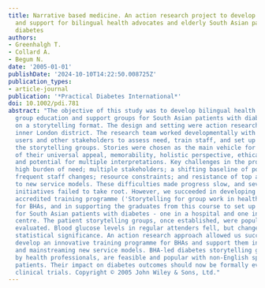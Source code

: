 ```yaml
---
title: Narrative based medicine. An action research project to develop group education
  and support for bilingual health advocates and elderly South Asian patients with
  diabetes
authors:
- Greenhalgh T.
- Collard A.
- Begum N.
date: '2005-01-01'
publishDate: '2024-10-10T14:22:50.008725Z'
publication_types:
- article-journal
publication: '*Practical Diabetes International*'
doi: 10.1002/pdi.781
abstract: "The objective of this study was to develop bilingual health advocate (BHA)-led
  group education and support groups for South Asian patients with diabetes, based
  on a storytelling format. The design and setting were action research in a deprived
  inner London district. The research team worked developmentally with BHAs, service
  users and other stakeholders to assess need, train staff, and set up and evaluate
  the storytelling groups. Stories were chosen as the main vehicle for education because
  of their universal appeal, memorability, holistic perspective, ethical dimensions,
  and potential for multiple interpretations. Key challenges in the project were:
  high burden of need; multiple stakeholders; a shifting baseline of policy directives;
  frequent staff changes; resource constraints; and resistance of top and middle management
  to new service models. These difficulties made progress slow, and several early
  initiatives failed to take root. However, we succeeded in developing a nationally
  accredited training programme ('Storytelling for group work in health and care')
  for BHAs, and in supporting the graduates from this course to set up two groups
  for South Asian patients with diabetes - one in a hospital and one in a community
  centre. The patient storytelling groups, once established, were popular and well
  evaluated. Blood glucose levels in regular attenders fell, but changes did not reach
  statistical significance. An action research approach allowed us successfully to
  develop an innovative training programme for BHAs and support them in developing
  and mainstreaming new service models. BHA-led diabetes storytelling groups, supported
  by health professionals, are feasible and popular with non-English speaking Asian
  patients. Their impact on diabetes outcomes should now be formally evaluated in
  clinical trials. Copyright © 2005 John Wiley & Sons, Ltd."
---
```

